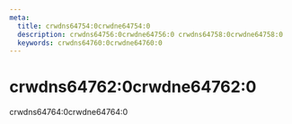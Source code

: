 ```yaml
---
meta:
  title: crwdns64754:0crwdne64754:0
  description: crwdns64756:0crwdne64756:0 crwdns64758:0crwdne64758:0
  keywords: crwdns64760:0crwdne64760:0
---
```


# crwdns64762:0crwdne64762:0
crwdns64764:0crwdne64764:0

<entry-ad />

<doc-footer />
